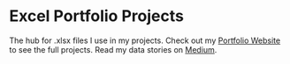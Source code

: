 # Excel Portfolio Projects
The hub for .xlsx files I use in my projects. Check out my [Portfolio Website](https://datadeckvera.github.io) to see the full projects. Read my data stories on [Medium](https://medium.com/@datadeckvera).
